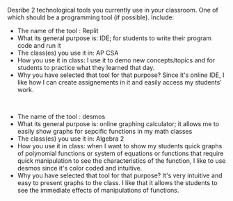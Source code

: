 
Desribe 2 technological tools you currently use in your classroom. One of which should be a programming tool (if possible). Include:

- The name of the tool : Replit
- What its general purpose is: IDE; for students to write their program code and run it
- The class(es) you use it in: AP CSA
- How you use it in class: I use it to demo new concepts/topics and for students to practice what they learned that day. 
- Why you have selected that tool for that purpose? Since it's online IDE, I like how I can create assignements in it and easily access my students' work.
<br/>

- The name of the tool : desmos
- What its general purpose is: online graphing calculator; it allows me to easily show graphs for sepcific functions in my math classes
- The class(es) you use it in: Algebra 2
- How you use it in class: when I want to show my students quick graphs of polynomial functions or system of equations or functions that require quick manipulation to see the characteristics of the function, I like to use desmos since it's color coded and intuitive.  
- Why you have selected that tool for that purpose? It's very intuitive and easy to present graphs to the class. I like that it allows the students to see the immediate effects of manipulations of functions.




